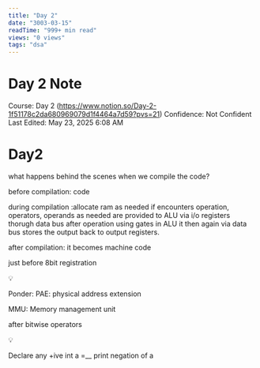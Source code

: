 ```yaml
---
title: "Day 2"
date: "3003-03-15"
readTime: "999+ min read"
views: "0 views"
tags: "dsa"
---
```


# Day 2 Note

Course: Day 2 (https://www.notion.so/Day-2-1f51178c2da680969079d1f4464a7d59?pvs=21)
Confidence: Not Confident
Last Edited: May 23, 2025 6:08 AM

# Day2

what happens behind the scenes when we compile the code?

before compilation: code

during compilation :allocate ram as needed if encounters operation, operators, operands as needed are provided to ALU via i/o registers thorugh data bus  after operation using gates in ALU it then again via data bus stores the output back to output registers.

after compilation: it becomes machine code

just before 8bit registration

<aside>
💡

Ponder: 
PAE: physical address extension

MMU: Memory management unit

</aside>

after bitwise operators

<aside>
💡

Declare any +ive int a =__ print negation of a

</aside>